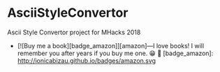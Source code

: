 # AsciiStyleConvertor


Ascii Style Convertor project for MHacks 2018


 - [![Buy me a book][badge_amazon]][amazon]—I love books! I will remember you after years if you buy me one. :grin: :book:
[badge_amazon]: http://ionicabizau.github.io/badges/amazon.svg
